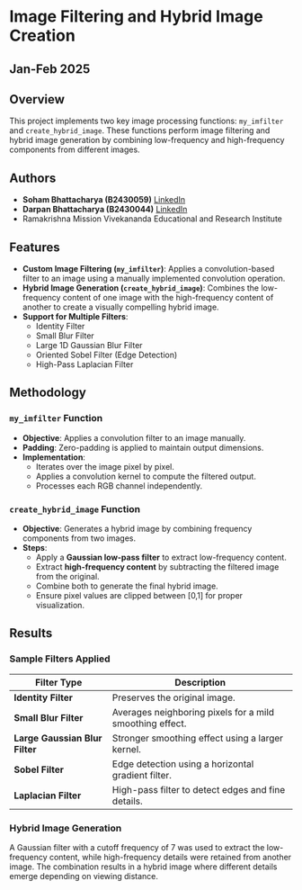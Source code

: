 # Image Filtering and Hybrid Image Creation
## Jan-Feb 2025
## Overview

This project implements two key image processing functions: `my_imfilter` and `create_hybrid_image`. These functions perform image filtering and hybrid image generation by combining low-frequency and high-frequency components from different images.

## Authors

- **Soham Bhattacharya (B2430059)** [LinkedIn](https://www.linkedin.com/in/bhattacharyasoham026/)
- **Darpan Bhattacharya (B2430044)** [LinkedIn](https://in.linkedin.com/in/darpan-bhattacharya/)
- Ramakrishna Mission Vivekananda Educational and Research Institute

## Features

- **Custom Image Filtering (`my_imfilter`)**: Applies a convolution-based filter to an image using a manually implemented convolution operation.
- **Hybrid Image Generation (`create_hybrid_image`)**: Combines the low-frequency content of one image with the high-frequency content of another to create a visually compelling hybrid image.
- **Support for Multiple Filters**:
  - Identity Filter
  - Small Blur Filter
  - Large 1D Gaussian Blur Filter
  - Oriented Sobel Filter (Edge Detection)
  - High-Pass Laplacian Filter

## Methodology

### `my_imfilter` Function

- **Objective**: Applies a convolution filter to an image manually.
- **Padding**: Zero-padding is applied to maintain output dimensions.
- **Implementation**:
  - Iterates over the image pixel by pixel.
  - Applies a convolution kernel to compute the filtered output.
  - Processes each RGB channel independently.

### `create_hybrid_image` Function

- **Objective**: Generates a hybrid image by combining frequency components from two images.
- **Steps**:
  - Apply a **Gaussian low-pass filter** to extract low-frequency content.
  - Extract **high-frequency content** by subtracting the filtered image from the original.
  - Combine both to generate the final hybrid image.
  - Ensure pixel values are clipped between [0,1] for proper visualization.

## Results

### Sample Filters Applied

| Filter Type | Description |
|------------|------------|
| **Identity Filter** | Preserves the original image. |
| **Small Blur Filter** | Averages neighboring pixels for a mild smoothing effect. |
| **Large Gaussian Blur Filter** | Stronger smoothing effect using a larger kernel. |
| **Sobel Filter** | Edge detection using a horizontal gradient filter. |
| **Laplacian Filter** | High-pass filter to detect edges and fine details. |

### Hybrid Image Generation

A Gaussian filter with a cutoff frequency of 7 was used to extract the low-frequency content, while high-frequency details were retained from another image. The combination results in a hybrid image where different details emerge depending on viewing distance.

